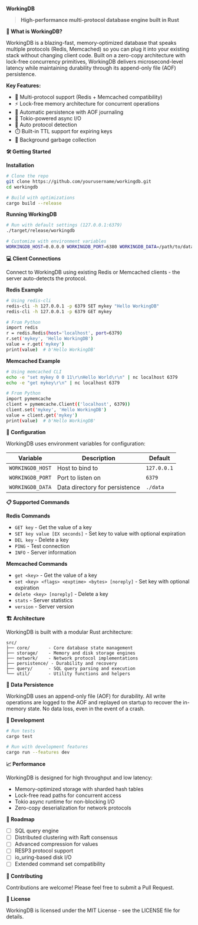 **WorkingDB**

> **High-performance multi-protocol database engine built in Rust**

**🚀 What is WorkingDB?**

WorkingDB is a blazing-fast, memory-optimized database that speaks multiple protocols (Redis, Memcached) so you can plug it into your existing stack without changing client code. Built on a zero-copy architecture with lock-free concurrency primitives, WorkingDB delivers microsecond-level latency while maintaining durability through its append-only file (AOF) persistence.

**Key Features:**
- 🔮 Multi-protocol support (Redis + Memcached compatibility)
- ⚡ Lock-free memory architecture for concurrent operations
- 💾 Automatic persistence with AOF journaling
- 🧵 Tokio-powered async I/O
- 🔄 Auto protocol detection
- ⏱️ Built-in TTL support for expiring keys
- 🧹 Background garbage collection

**🛠️ Getting Started**

**Installation**

```bash
# Clone the repo
git clone https://github.com/yourusername/workingdb.git
cd workingdb

# Build with optimizations
cargo build --release
```

**Running WorkingDB**

```bash
# Run with default settings (127.0.0.1:6379)
./target/release/workingdb

# Customize with environment variables
WORKINGDB_HOST=0.0.0.0 WORKINGDB_PORT=6380 WORKINGDB_DATA=/path/to/data ./target/release/workingdb
```

**💻 Client Connections**

Connect to WorkingDB using existing Redis or Memcached clients - the server auto-detects the protocol.

**Redis Example**

```bash
# Using redis-cli
redis-cli -h 127.0.0.1 -p 6379 SET mykey "Hello WorkingDB"
redis-cli -h 127.0.0.1 -p 6379 GET mykey

# From Python
import redis
r = redis.Redis(host='localhost', port=6379)
r.set('mykey', 'Hello WorkingDB')
value = r.get('mykey')
print(value)  # b'Hello WorkingDB'
```

**Memcached Example**

```bash
# Using memcached CLI
echo -e "set mykey 0 0 11\r\nHello World\r\n" | nc localhost 6379
echo -e "get mykey\r\n" | nc localhost 6379

# From Python
import pymemcache
client = pymemcache.Client(('localhost', 6379))
client.set('mykey', 'Hello WorkingDB')
value = client.get('mykey')
print(value)  # b'Hello WorkingDB'
```

**🔧 Configuration**

WorkingDB uses environment variables for configuration:

| Variable | Description | Default |
|----------|-------------|---------|
| `WORKINGDB_HOST` | Host to bind to | `127.0.0.1` |
| `WORKINGDB_PORT` | Port to listen on | `6379` |
| `WORKINGDB_DATA` | Data directory for persistence | `./data` |

**📋 Supported Commands**

**Redis Commands**
- `GET key` - Get the value of a key
- `SET key value [EX seconds]` - Set key to value with optional expiration
- `DEL key` - Delete a key
- `PING` - Test connection
- `INFO` - Server information

**Memcached Commands**
- `get <key>` - Get the value of a key
- `set <key> <flags> <exptime> <bytes> [noreply]` - Set key with optional expiration
- `delete <key> [noreply]` - Delete a key
- `stats` - Server statistics
- `version` - Server version

**🏗️ Architecture**

WorkingDB is built with a modular Rust architecture:

```
src/
├── core/       - Core database state management
├── storage/    - Memory and disk storage engines
├── network/    - Network protocol implementations
├── persistence/ - Durability and recovery
├── query/      - SQL query parsing and execution
└── util/       - Utility functions and helpers
```

**🔐 Data Persistence**

WorkingDB uses an append-only file (AOF) for durability. All write operations are logged to the AOF and replayed on startup to recover the in-memory state. No data loss, even in the event of a crash.

**🧪 Development**

```bash
# Run tests
cargo test

# Run with development features
cargo run --features dev
```

**📈 Performance**

WorkingDB is designed for high throughput and low latency:

- Memory-optimized storage with sharded hash tables
- Lock-free read paths for concurrent access
- Tokio async runtime for non-blocking I/O
- Zero-copy deserialization for network protocols

**🔮 Roadmap**

- [ ] SQL query engine
- [ ] Distributed clustering with Raft consensus
- [ ] Advanced compression for values
- [ ] RESP3 protocol support
- [ ] io_uring-based disk I/O
- [ ] Extended command set compatibility

**🤝 Contributing**

Contributions are welcome! Please feel free to submit a Pull Request.

**📄 License**

WorkingDB is licensed under the MIT License - see the LICENSE file for details.